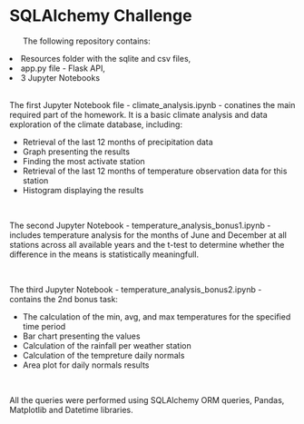 <h1>SQLAlchemy Challenge</h1>
<ul>The following repository contains:</ul>
<li>Resources folder with the sqlite and csv files,</li>
<li>app.py file - Flask API,</li>
<li>3 Jupyter Notebooks</li>
<br>
<p>The first Jupyter Notebook file - climate_analysis.ipynb - conatines the main required part of the homework. It is a basic climate analysis and data exploration of the climate database, including:</p>
<ul>
  <li>Retrieval of the last 12 months of precipitation data</li>
  <li>Graph presenting the results</li>
  <li>Finding the most activate station</li>
  <li>Retrieval of the last 12 months of temperature observation data for this station</li>
  <li>Histogram displaying the results</li>
 </ul>
<br>
<p>The second Jupyter Notebook - temperature_analysis_bonus1.ipynb - includes temperature analysis for the months of June and December at all stations across all available years and the t-test to determine whether the difference in the means is statistically meaningfull.</p>
<br>
<p>The third Jupyter Notebook - temperature_analysis_bonus2.ipynb - contains the 2nd bonus task:
  <ul>
    <li>The calculation of the min, avg, and max temperatures for the specified time period</li>
    <li>Bar chart presenting the values</li>
    <li>Calculation of the rainfall per weather station</li>
    <li>Calculation of the tempreture daily normals</li>
    <li>Area plot for daily normals results</li>
 </ul>
</p>
<br>
<p>All the queries were performed using SQLAlchemy ORM queries, Pandas, Matplotlib and Datetime libraries.</p>
